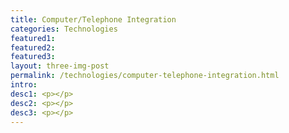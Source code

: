 ```yaml
---
title: Computer/Telephone Integration
categories: Technologies
featured1:
featured2:
featured3:
layout: three-img-post
permalink: /technologies/computer-telephone-integration.html
intro:
desc1: <p></p>
desc2: <p></p>
desc3: <p></p>
---
```

